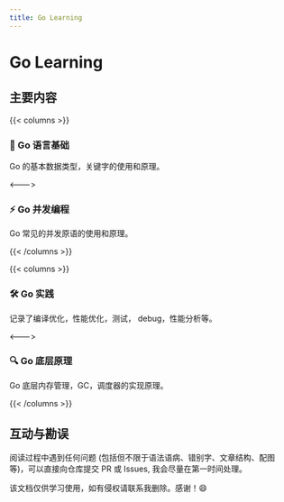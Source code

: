 ```yaml
---
title: Go Learning
---
```


# Go Learning

## 主要内容

{{< columns >}}

### 🍚 Go 语言基础

Go 的基本数据类型，关键字的使用和原理。

<--->

### ⚡ Go 并发编程

Go 常见的并发原语的使用和原理。

{{< /columns >}}


{{< columns >}}

### 🛠️ Go 实践

记录了编译优化，性能优化，测试， debug，性能分析等。

<--->

### 🔍 Go 底层原理

Go 底层内存管理，GC，调度器的实现原理。

{{< /columns >}}

## 互动与勘误

阅读过程中遇到任何问题 (包括但不限于语法语病、错别字、文章结构、配图等)，可以直接向仓库提交 PR 或 Issues, 我会尽量在第一时间处理。

该文档仅供学习使用，如有侵权请联系我删除。感谢！😄